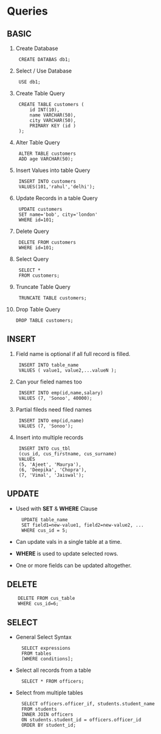 # Queries

## BASIC

1. Create Database

        CREATE DATABAS db1;

2. Select / Use Database

        USE db1;

3. Create Table Query

        CREATE TABLE customers (
            id INT(10),    
            name VARCHAR(50),    
            city VARCHAR(50),  
            PRIMARY KEY (id )    
        );    

4. Alter Table Query

        ALTER TABLE customers   
        ADD age VARCHAR(50);    

5. Insert Values into table Query

        INSERT INTO customers 
        VALUES(101,'rahul','delhi');  

6. Update Records in a table Query

        UPDATE customers 
        SET name='bob', city='london' 
        WHERE id=101;

7. Delete Query

        DELETE FROM customers 
        WHERE id=101;

8. Select Query

        SELECT * 
        FROM customers;

9. Truncate Table Query

        TRUNCATE TABLE customers; 

10. Drop Table Query

        DROP TABLE customers;

## INSERT

1. Field name is optional if all full record is filled.

        INSERT INTO table_name 
        VALUES ( value1, value2,...valueN );  

2. Can your fieled names too

        INSERT INTO emp(id,name,salary)
        VALUES (7, 'Sonoo', 40000);

3. Partial fileds need filed names

        INSERT INTO emp(id,name) 
        VALUES (7, 'Sonoo');  

4. Insert into multiple records

        INSERT INTO cus_tbl  
        (cus_id, cus_firstname, cus_surname)  
        VALUES  
        (5, 'Ajeet', 'Maurya'),  
        (6, 'Deepika', 'Chopra'),  
        (7, 'Vimal', 'Jaiswal');  

## UPDATE

* Used with **SET** & **WHERE** Clause

        UPDATE table_name   
        SET field1=new-value1, field2=new-value2, ...  
        WHERE cus_id = 5;

* Can update vals in a single table at a time.
* **WHERE** is used to update selected rows.
* One or more fields can be updated altogether.


## DELETE

        DELETE FROM cus_table
        WHERE cus_id=6;

## SELECT

* General Select Syntax

        SELECT expressions  
        FROM tables  
        [WHERE conditions];  

* Select all records from a table

        SELECT * FROM officers;

* Select from multiple tables

        SELECT officers.officer_if, students.student_name
        FROM students
        INNER JOIN officers
        ON students.student_id = officers.officer_id
        ORDER BY student_id;